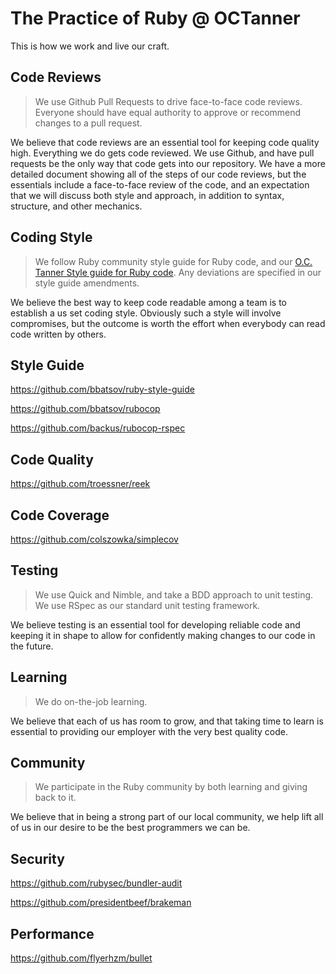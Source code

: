# The Practice of Ruby @ OCTanner

This is how we work and live our craft.

## Code Reviews

> We use Github Pull Requests to drive face-to-face code reviews. Everyone should have equal authority to approve or recommend changes to a pull request.

We believe that code reviews are an essential tool for keeping code quality high. Everything we do gets code reviewed. We use Github, and have pull requests be the only way that code gets into our repository. We have a more detailed document showing all of the steps of our code reviews, but the essentials include a face-to-face review of the code, and an expectation that we will discuss both style and approach, in addition to syntax, structure, and other mechanics.

## Coding Style

> We follow Ruby community style guide for Ruby code, and our [O.C. Tanner Style guide for Ruby code](./style-guide.md). Any deviations are specified in our style guide amendments.

We believe the best way to keep code readable among a team is to establish a us set coding style. Obviously such a style will involve compromises, but the outcome is worth the effort when everybody can read code written by others.

## Style Guide

https://github.com/bbatsov/ruby-style-guide

https://github.com/bbatsov/rubocop

https://github.com/backus/rubocop-rspec

## Code Quality

https://github.com/troessner/reek

## Code Coverage

https://github.com/colszowka/simplecov

## Testing

> We use Quick and Nimble, and take a BDD approach to unit testing. We use RSpec as our standard unit testing framework.

We believe testing is an essential tool for developing reliable code and keeping it in shape to allow for confidently making changes to our code in the future.

## Learning

> We do on-the-job learning.

We believe that each of us has room to grow, and that taking time to learn is essential to providing our employer with the very best quality code.

## Community

> We participate in the Ruby community by both learning and giving back to it.

We believe that in being a strong part of our local community, we help lift all of us in our desire to be the best programmers we can be.

## Security

https://github.com/rubysec/bundler-audit

https://github.com/presidentbeef/brakeman

## Performance

https://github.com/flyerhzm/bullet
